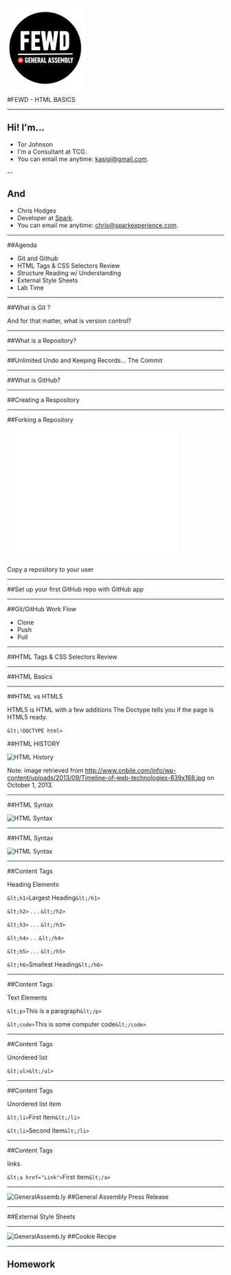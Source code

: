 ![GeneralAssemb.ly](../../img/icons/FEWD_Logo.png)

#FEWD - HTML BASICS 

---

## Hi! I'm...


* Tor Johnson
* I'm a Consultant at TCG.
* You can email me anytime: [kasigi@gmail.com](mailto:kasigi@gmail.com).

--

## And

* Chris Hodges
* Developer at [Spark](http://www.sparkexperience.com).
* You can email me anytime: [chris@sparkexperience.com](mailto:chris@sparkexperience.com).

---

##Agenda

*   Git and Github
*	HTML Tags & CSS Selectors Review
*	Structure Reading w/ Understanding
*	External Style Sheets
*	Lab Time

---

##What is Git ?

And for that matter, what is version control?

---

##What is a Repository?

---

##Unlimited Undo and Keeping Records... The Commit

---

##What is GitHub?

---

##Creating a Respository

---

##Forking a Repository

![Forking](../../img/2000px-AB-Vzw.png)

Copy a repository to your user

---

##Set up your first GitHub repo with GitHub app

---

##Git/GitHub Work Flow

* Clone
* Push
* Pull

---

##HTML Tags & CSS Selectors Review

---

##HTML Basics

---

##HTML vs HTML5

HTML5 is HTML with a few additions
The Doctype tells you if the page is HTML5 ready.


```&lt;!DOCTYPE html>```


##HTML HISTORY

![HTML History](../../img/unit_1/Timeline_of_web_technologies.jpg)

Note:
image retrieved from http://www.onbile.com/info/wp-content/uploads/2013/09/Timeline-of-web-technologies-639x168.jpg on October 1, 2013.

---

##HTML Syntax

![HTML Syntax](../../img/unit_1/tags.png)

---

##HTML Syntax

![HTML Syntax](../../img/unit_1/tags_attributes.png)

---

##Content Tags

Heading Elements

```&lt;h1>```Largest Heading```&lt;/h1>```

```&lt;h2>``` . . . ```&lt;/h2>```

```&lt;h3>``` . . . ```&lt;/h3>```

```&lt;h4>``` . . .```&lt;/h4>```

```&lt;h5>``` . . . ```&lt;/h5>```

```&lt;h6>```Smallest Heading```&lt;/h6>```

---

##Content Tags

Text Elements

```&lt;p>```This is a paragraph```&lt;/p>```

```&lt;code>```This is some computer code```&lt;/code>```

---

##Content Tags

Unordered list 

```&lt;ul>&lt;/ul>```

---

##Content Tags

Unordered list item 

```&lt;li>```First Item```&lt;/li>```

```&lt;li>```Second Item```&lt;/li>```


---

##Content Tags

links 

```&lt;a href="Link">```First item```&lt;/a>```

---

![GeneralAssemb.ly](../../img/icons/code_along.png)
##General Assembly Press Release

---

##External Style Sheets 

---

![GeneralAssemb.ly](../../img/icons/exercise_icon_md.png)
##Cookie Recipe

---

## Homework


